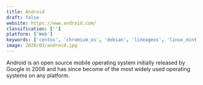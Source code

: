 ```yaml
---
title: Android
draft: false 
website: https://www.android.com/
classification: ['']
platform: ['Web']
keywords: ['centos', 'chromium_os', 'debian', 'lineageos', 'linux_mint', 'oxygenos', 'phoenix_os', 'plasma_mobile', 'red_hat_enterprise_linux', 'replicant', 'resurrection_remix_os', 'sailfish_os', 'ubuntu_touch', 'windows_10', 'windows_7', 'windows_8', 'ios', 'opensuse']
image: 2020/03/android.jpg
---
```

Android is an open source mobile operating system initially released by Google in 2008 and has since become of the most widely used operating systems on any platform.